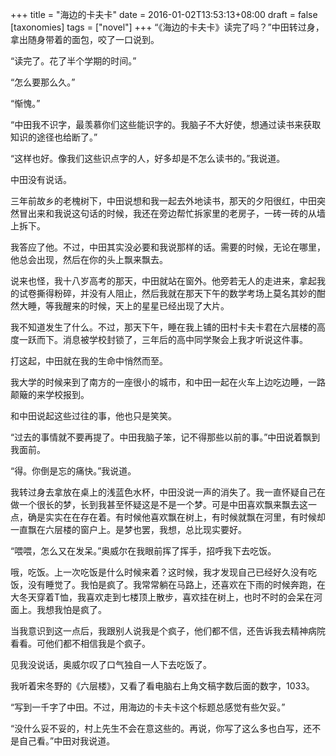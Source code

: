 +++
title = "海边的卡夫卡"
date = 2016-01-02T13:53:13+08:00
draft = false
[taxonomies]
tags = ["novel"]
+++
“《海边的卡夫卡》读完了吗？”中田转过身，拿出随身带着的面包，咬了一口说到。

“读完了。花了半个学期的时间。”

“怎么要那么久。”

“惭愧。”

“中田我不识字，最羡慕你们这些能识字的。我脑子不大好使，想通过读书来获取知识的途径也给断了。”

“这样也好。像我们这些识点字的人，好多却是不怎么读书的。”我说道。

中田没有说话。

三年前故乡的老槐树下，中田说想和我一起去外地读书，那天的夕阳很红，中田突然冒出来和我说这句话的时候，我还在旁边帮忙拆家里的老房子，一砖一砖的从墙上拆下。

我答应了他。不过，中田其实没必要和我说那样的话。需要的时候，无论在哪里，他总会出现，然后在你的头上飘来飘去。

说来也怪，我十八岁高考的那天，中田就站在窗外。他旁若无人的走进来，拿起我的试卷撕得粉碎，并没有人阻止，然后我就在那天下午的数学考场上莫名其妙的酣然大睡，等我醒来的时候，天上的星星已经出现了大片。

我不知道发生了什么。不过，那天下午，睡在我上铺的田村卡夫卡君在六层楼的高度一跃而下。消息被学校封锁了，三年后的高中同学聚会上我才听说这件事。

打这起，中田就在我的生命中悄然而至。

我大学的时候来到了南方的一座很小的城市，和中田一起在火车上边吃边睡，一路颠簸的来学校报到。

和中田说起这些过往的事，他也只是笑笑。

“过去的事情就不要再提了。中田我脑子笨，记不得那些以前的事。”中田说着飘到我面前。

“得。你倒是忘的痛快。”我说道。

我转过身去拿放在桌上的浅蓝色水杯，中田没说一声的消失了。我一直怀疑自己在做一个很长的梦，长到我甚至怀疑这是不是一个梦。可是中田喜欢飘来飘去这一点，确是实实在在存在着。有时候他喜欢飘在树上，有时候就飘在河里，有时候却一直飘在六层楼的窗户上。是梦也罢，我想，总比现实要好。

“喂喂，怎么又在发呆。”奥威尔在我眼前挥了挥手，招呼我下去吃饭。

哦，吃饭。上一次吃饭是什么时候来着？这时候，我才发现自己已经好久没有吃饭，没有睡觉了。我怕是疯了。我常常躺在马路上，还喜欢在下雨的时候奔跑，在大冬天穿着T恤，我喜欢走到七楼顶上散步，喜欢挂在树上，也时不时的会呆在河面上。我想我怕是疯了。

当我意识到这一点后，我跟别人说我是个疯子，他们都不信，还告诉我去精神病院看看。可他们都不相信我是个疯子。

见我没说话，奥威尔叹了口气独自一人下去吃饭了。

我听着宋冬野的《六层楼》，又看了看电脑右上角文稿字数后面的数字，1033。

“写到一千字了中田。不过，用海边的卡夫卡这个标题总感觉有些欠妥。”

“没什么妥不妥的，村上先生不会在意这些的。再说，你写了这么多也白写，还不是自己看。”中田对我说道。
